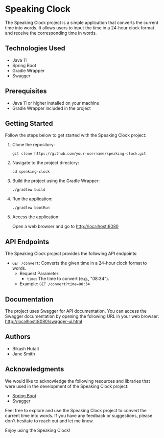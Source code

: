 # Speaking Clock

The Speaking Clock project is a simple application that converts the current time into words. It allows users to input the time in a 24-hour clock format and receive the corresponding time in words.

## Technologies Used

- Java 11
- Spring Boot
- Gradle Wrapper
- Swagger

## Prerequisites

- Java 11 or higher installed on your machine
- Gradle Wrapper included in the project

## Getting Started

Follow the steps below to get started with the Speaking Clock project:

1. Clone the repository:

   ```shell
   git clone https://github.com/your-username/speaking-clock.git
   ```

2. Navigate to the project directory:

   ```shell
   cd speaking-clock
   ```

3. Build the project using the Gradle Wrapper:

   ```shell
   ./gradlew build
   ```

4. Run the application:

   ```shell
   ./gradlew bootRun
   ```

5. Access the application:

   Open a web browser and go to [http://localhost:8080](http://localhost:8080)

## API Endpoints

The Speaking Clock project provides the following API endpoints:

- `GET /convert`: Converts the given time in a 24-hour clock format to words.
  - Request Parameter:
    - `time`: The time to convert (e.g., "08:34").
  - Example: `GET /convert?time=08:34`

## Documentation

The project uses Swagger for API documentation. You can access the Swagger documentation by opening the following URL in your web browser: [http://localhost:8080/swagger-ui.html](http://localhost:8080/swagger-ui.html)


## Authors

- Bikash Hutait
- Jane Smith

## Acknowledgments

We would like to acknowledge the following resources and libraries that were used in the development of the Speaking Clock project:

- [Spring Boot](https://spring.io/projects/spring-boot)
- [Swagger](https://swagger.io/)

Feel free to explore and use the Speaking Clock project to convert the current time into words. If you have any feedback or suggestions, please don't hesitate to reach out and let me know.

Enjoy using the Speaking Clock!